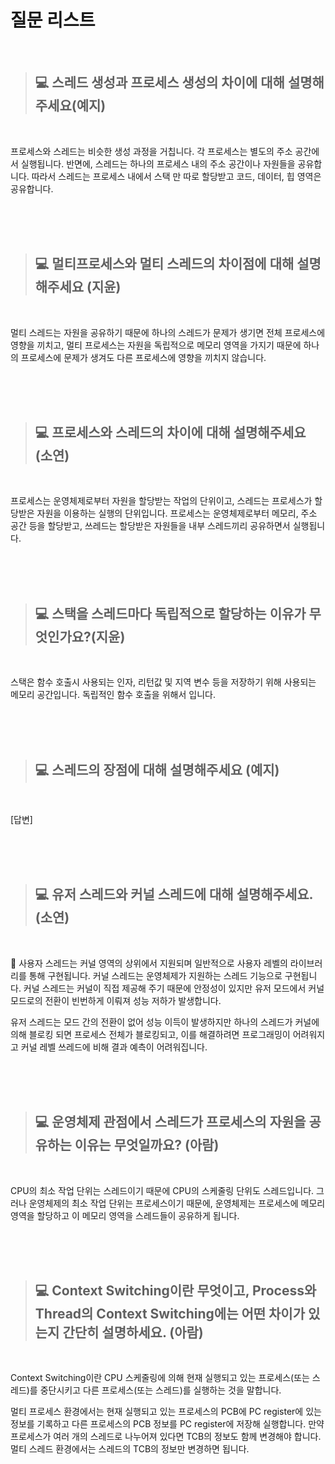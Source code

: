 # 질문 리스트

<br>

> ## 💻 스레드 생성과 프로세스 생성의 차이에 대해 설명해주세요(예지)
<br>

프로세스와 스레드는 비슷한 생성 과정을 거칩니다. 각 프로세스는 별도의 주소 공간에서 실행됩니다. 반면에, 스레드는 하나의 프로세스 내의 주소 공간이나 자원들을 공유합니다. 따라서 스레드는 프로세스 내에서 스택 만 따로 할당받고 코드, 데이터, 힙 영역은 공유합니다.

<br><br><br>

> ## 💻 멀티프로세스와 멀티 스레드의 차이점에 대해 설명해주세요 (지윤)
<br>

멀티 스레드는 자원을 공유하기 때문에 하나의 스레드가 문제가 생기면 전체 프로세스에 영향을 끼치고, 멀티 프로세스는 자원을 독립적으로 메모리 영역을 가지기 때문에 하나의 프로세스에 문제가 생겨도 다른 프로세스에 영향을 끼치지 않습니다.

<br><br><br>

> ## 💻 프로세스와 스레드의 차이에 대해 설명해주세요 (소연)
<br>

프로세스는 운영체제로부터 자원을 할당받는 작업의 단위이고, 스레드는 프로세스가 할당받은 자원을 이용하는 실행의 단위입니다. 프로세스는 운영체제로부터 메모리, 주소 공간 등을 할당받고, 쓰레드는 할당받은 자원들을 내부 스레드끼리 공유하면서 실행됩니다.

<br><br><br>

> ## 💻 스택을 스레드마다 독립적으로 할당하는 이유가 무엇인가요?(지윤)
<br>

스택은 함수 호출시 사용되는 인자, 리턴값 및 지역 변수 등을 저장하기 위해 사용되는 메모리 공간입니다. 독립적인 함수 호출을 위해서 입니다.

<br><br><br>

> ## 💻 스레드의 장점에 대해 설명해주세요 (예지)
<br>

[답변]

<br><br><br>

> ## 💻 유저 스레드와 커널 스레드에 대해 설명해주세요. (소연)
<br>

🤩 사용자 스레드는 커널 영역의 상위에서 지원되며 일반적으로 사용자 레벨의 라이브러리를 통해 구현됩니다. 커널 스레드는 운영체제가 지원하는 스레드 기능으로 구현됩니다.
커널 스레드는 커널이 직접 제공해 주기 때문에 안정성이 있지만 유저 모드에서 커널 모드로의 전환이 빈번하게 이뤄져 성능 저하가 발생합니다.

유저 스레드는 모드 간의 전환이 없어 성능 이득이 발생하지만 하나의 스레드가 커널에 의해 블로킹 되면 프로세스 전체가 블로킹되고, 이를 해결하려면 프로그래밍이 어려워지고 커널 레벨 쓰레드에 비해 결과 예측이 어려워집니다.

<br><br><br>

> ## 💻 운영체제 관점에서 스레드가 프로세스의 자원을 공유하는 이유는 무엇일까요? (아람)
<br>

CPU의 최소 작업 단위는 스레드이기 때문에 CPU의 스케줄링 단위도 스레드입니다. 그러나 운영체제의 최소 작업 단위는 프로세스이기 때문에, 운영체제는 프로세스에 메모리 영역을 할당하고 이 메모리 영역을 스레드들이 공유하게 됩니다.

<br><br><br>

> ## 💻  Context Switching이란 무엇이고, Process와 Thread의 Context Switching에는 어떤 차이가 있는지 간단히 설명하세요. (아람)
<br>

Context Switching이란 CPU 스케줄링에 의해 현재 실행되고 있는 프로세스(또는 스레드)를 중단시키고 다른 프로세스(또는 스레드)를 실행하는 것을 말합니다.

멀티 프로세스 환경에서는 현재 실행되고 있는 프로세스의 PCB에 PC register에 있는 정보를 기록하고 다른 프로세스의 PCB 정보를 PC register에 저장해 실행합니다. 만약 프로세스가 여러 개의 스레드로 나누어져 있다면 TCB의 정보도 함께 변경해야 합니다.
멀티 스레드 환경에서는 스레드의 TCB의 정보만 변경하면 됩니다.

<br><br><br>